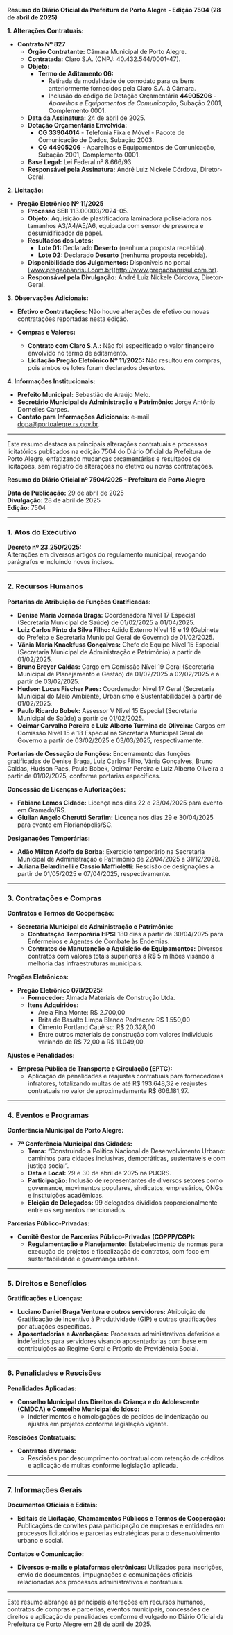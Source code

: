 **Resumo do Diário Oficial da Prefeitura de Porto Alegre - Edição 7504 (28 de abril de 2025)**

**1. Alterações Contratuais:**

- **Contrato Nº 827**
  - **Órgão Contratante:** Câmara Municipal de Porto Alegre.
  - **Contratada:** Claro S.A. (CNPJ: 40.432.544/0001-47).
  - **Objeto:** 
    - **Termo de Aditamento 06:** 
      - Retirada da modalidade de comodato para os bens anteriormente fornecidos pela Claro S.A. à Câmara.
      - Inclusão do código de Dotação Orçamentária **44905206** - *Aparelhos e Equipamentos de Comunicação*, Subação 2001, Complemento 0001.
  - **Data da Assinatura:** 24 de abril de 2025.
  - **Dotação Orçamentária Envolvida:**
    - **CG 33904014** - Telefonia Fixa e Móvel - Pacote de Comunicação de Dados, Subação 2003.
    - **CG 44905206** - Aparelhos e Equipamentos de Comunicação, Subação 2001, Complemento 0001.
  - **Base Legal:** Lei Federal nº 8.666/93.
  - **Responsável pela Assinatura:** André Luiz Nickele Córdova, Diretor-Geral.

**2. Licitação:**

- **Pregão Eletrônico Nº 11/2025**
  - **Processo SEI:** 113.00003/2024-05.
  - **Objeto:** Aquisição de plastificadora laminadora poliseladora nos tamanhos A3/A4/A5/A6, equipada com sensor de presença e desumidificador de papel.
  - **Resultados dos Lotes:**
    - **Lote 01:** Declarado **Deserto** (nenhuma proposta recebida).
    - **Lote 02:** Declarado **Deserto** (nenhuma proposta recebida).
  - **Disponibilidade dos Julgamentos:** Disponíveis no portal [www.pregaobanrisul.com.br](http://www.pregaobanrisul.com.br).
  - **Responsável pela Divulgação:** André Luiz Nickele Córdova, Diretor-Geral.

**3. Observações Adicionais:**

- **Efetivo e Contratações:** Não houve alterações de efetivo ou novas contratações reportadas nesta edição.
  
- **Compras e Valores:** 
  - **Contrato com Claro S.A.:** Não foi especificado o valor financeiro envolvido no termo de aditamento.
  - **Licitação Pregão Eletrônico Nº 11/2025:** Não resultou em compras, pois ambos os lotes foram declarados desertos.

**4. Informações Institucionais:**

- **Prefeito Municipal:** Sebastião de Araújo Melo.
- **Secretário Municipal de Administração e Patrimônio:** Jorge Antônio Dornelles Carpes.
- **Contato para Informações Adicionais:** e-mail [dopa@portoalegre.rs.gov.br](mailto:dopa@portoalegre.rs.gov.br).

---

Este resumo destaca as principais alterações contratuais e processos licitatórios publicados na edição 7504 do Diário Oficial da Prefeitura de Porto Alegre, enfatizando mudanças orçamentárias e resultados de licitações, sem registro de alterações no efetivo ou novas contratações.

**Resumo do Diário Oficial nº 7504/2025 - Prefeitura de Porto Alegre**

**Data de Publicação:** 29 de abril de 2025  
**Divulgação:** 28 de abril de 2025  
**Edição:** 7504

---

### **1. Atos do Executivo**

**Decreto nº 23.250/2025:**  
Alterações em diversos artigos do regulamento municipal, revogando parágrafos e incluíndo novos incisos.

---

### **2. Recursos Humanos**

**Portarias de Atribuição de Funções Gratificadas:**
- **Denise Maria Jornada Braga:** Coordenadora Nível 17 Especial (Secretaria Municipal de Saúde) de 01/02/2025 a 01/04/2025.
- **Luiz Carlos Pinto da Silva Filho:** Adido Externo Nível 18 e 19 (Gabinete do Prefeito e Secretaria Municipal Geral de Governo) de 01/02/2025.
- **Vânia Maria Knackfuss Gonçalves:** Chefe de Equipe Nível 15 Especial (Secretaria Municipal de Administração e Patrimônio) a partir de 01/02/2025.
- **Bruno Breyer Caldas:** Cargo em Comissão Nível 19 Geral (Secretaria Municipal de Planejamento e Gestão) de 01/02/2025 a 02/02/2025 e a partir de 03/02/2025.
- **Hudson Lucas Fischer Paes:** Coordenador Nível 17 Geral (Secretaria Municipal do Meio Ambiente, Urbanismo e Sustentabilidade) a partir de 01/02/2025.
- **Paulo Ricardo Bobek:** Assessor V Nível 15 Especial (Secretaria Municipal de Saúde) a partir de 01/02/2025.
- **Ocimar Carvalho Pereira e Luiz Alberto Turmina de Oliveira:** Cargos em Comissão Nível 15 e 18 Especial na Secretaria Municipal Geral de Governo a partir de 03/02/2025 e 03/03/2025, respectivamente.

**Portarias de Cessação de Funções:**
Encerramento das funções gratificadas de Denise Braga, Luiz Carlos Filho, Vânia Gonçalves, Bruno Caldas, Hudson Paes, Paulo Bobek, Ocimar Pereira e Luiz Alberto Oliveira a partir de 01/02/2025, conforme portarias específicas.

**Concessão de Licenças e Autorizações:**
- **Fabiane Lemos Cidade:** Licença nos dias 22 e 23/04/2025 para evento em Gramado/RS.
- **Giulian Angelo Cherutti Serafim:** Licença nos dias 29 e 30/04/2025 para evento em Florianópolis/SC.

**Desiganações Temporárias:**
- **Adão Milton Adolfo de Borba:** Exercício temporário na Secretaria Municipal de Administração e Patrimônio de 22/04/2025 a 31/12/2028.
- **Juliana Belardinelli e Cassio Maffioletti:** Rescisão de designações a partir de 01/05/2025 e 07/04/2025, respectivamente.

---

### **3. Contratações e Compras**

**Contratos e Termos de Cooperação:**
- **Secretaria Municipal de Administração e Patrimônio:**  
  - **Contratação Temporária HPS:** 180 dias a partir de 30/04/2025 para Enfermeiros e Agentes de Combate às Endemias.
  - **Contratos de Manutenção e Aquisição de Equipamentos:** Diversos contratos com valores totais superiores a R$ 5 milhões visando a melhoria das infraestruturas municipais.

**Pregões Eletrônicos:**
- **Pregão Eletrônico 078/2025:**  
  - **Fornecedor:** Almada Materiais de Construção Ltda.  
  - **Itens Adquiridos:**
    - Areia Fina Monte: R$ 2.700,00
    - Brita de Basalto Limpa Blanco Pedracon: R$ 1.550,00
    - Cimento Portland Cauê sc: R$ 20.328,00  
    - Entre outros materiais de construção com valores individuais variando de R$ 72,00 a R$ 11.049,00.

**Ajustes e Penalidades:**
- **Empresa Pública de Transporte e Circulação (EPTC):**  
  - Aplicação de penalidades e reajustes contratuais para fornecedores infratores, totalizando multas de até R$ 193.648,32 e reajustes contratuais no valor de aproximadamente R$ 606.181,97.

---

### **4. Eventos e Programas**

**Conferência Municipal de Porto Alegre:**
- **7ª Conferência Municipal das Cidades:**  
  - **Tema:** “Construindo a Política Nacional de Desenvolvimento Urbano: caminhos para cidades inclusivas, democráticas, sustentáveis e com justiça social”.
  - **Data e Local:** 29 e 30 de abril de 2025 na PUCRS.
  - **Participação:** Inclusão de representantes de diversos setores como governance, movimentos populares, sindicatos, empresários, ONGs e instituições acadêmicas.
  - **Eleição de Delegados:** 99 delegados divididos proporcionalmente entre os segmentos mencionados.

**Parcerias Público-Privadas:**
- **Comitê Gestor de Parcerias Público-Privadas (CGPPP/CGP):**  
  - **Regulamentação e Planejamento:** Estabelecimento de normas para execução de projetos e fiscalização de contratos, com foco em sustentabilidade e governança urbana.

---

### **5. Direitos e Benefícios**

**Gratificações e Licenças:**
- **Luciano Daniel Braga Ventura e outros servidores:** Atribuição de Gratificação de Incentivo à Produtividade (GIP) e outras gratificações por atuações específicas.
- **Aposentadorias e Averbações:** Processos administrativos deferidos e indeferidos para servidores visando aposentadorias com base em contribuições ao Regime Geral e Próprio de Previdência Social.

---

### **6. Penalidades e Rescisões**

**Penalidades Aplicadas:**
- **Conselho Municipal dos Direitos da Criança e do Adolescente (CMDCA) e Conselho Municipal do Idoso:**  
  - Indeferimentos e homologações de pedidos de indenização ou ajustes em projetos conforme legislação vigente.

**Rescisões Contratuais:**
- **Contratos diversos:**  
  - Rescisões por descumprimento contratual com retenção de créditos e aplicação de multas conforme legislação aplicada.

---

### **7. Informações Gerais**

**Documentos Oficiais e Editais:**
- **Editais de Licitação, Chamamentos Públicos e Termos de Cooperação:** Publicações de convites para participação de empresas e entidades em processos licitatórios e parcerias estratégicas para o desenvolvimento urbano e social.

**Contatos e Comunicação:**
- **Diversos e-mails e plataformas eletrônicas:** Utilizados para inscrições, envio de documentos, impugnações e comunicações oficiais relacionadas aos processos administrativos e contratuais.

---

Este resumo abrange as principais alterações em recursos humanos, contratos de compras e parcerias, eventos municipais, concessões de direitos e aplicação de penalidades conforme divulgado no Diário Oficial da Prefeitura de Porto Alegre em 28 de abril de 2025.